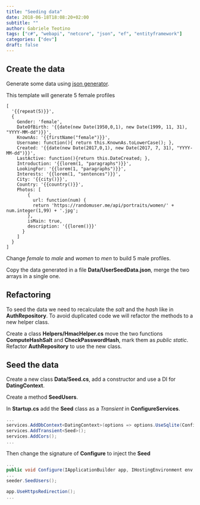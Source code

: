 ```yaml
---
title: "Seeding data"
date: 2018-06-18T18:08:20+02:00
subtitle: ""
author: Gabriele Teotino
tags: ["c#", "webapi", "netcore", "json", "ef", "entityframework"]
categories: ["dev"]
draft: false
---
```


<!--more-->

## Create the data

Generate some data using [json generator](https://next.json-generator.com).

This template will generate 5 female profiles

```
[
  '{{repeat(5)}}',
  {
    Gender: 'female',
    DateOfBirth: '{{date(new Date(1950,0,1), new Date(1999, 11, 31), "YYYY-MM-dd")}}',
    KnownAs: '{{firstName("female")}}',
    Username: function(){ return this.KnownAs.toLowerCase(); },
    Created: '{{date(new Date(2017,0,1), new Date(2017, 7, 31), "YYYY-MM-dd")}}',
    LastActive: function(){return this.DateCreated; },
    Introduction: '{{lorem(1, "paragraphs")}}',
    LookingFor: '{{lorem(1, "paragraphs")}}',
    Interests: '{{lorem(1, "sentences")}}',
    City: '{{city()}}',
    Country: '{{country()}}',
    Photos: [
        {
          url: function(num) {
          return 'https://randomuser.me/api/portraits/women/' + num.integer(1,99) + '.jpg';
        },
        isMain: true,
        description: '{{lorem()}}'
      }
    ]
  }
]
```

Change *female* to *male* and *women* to *men* to build 5 male profiles.

Copy the data generated in a file **Data/UserSeedData.json**, merge the two arrays in a single one.

## Refactoring

To seed the data we need to recalculate the *salt* and the *hash* like in **AuthRepository**. To avoid duplicated code we will refactor the methods to a new helper class.

Create a class **Helpers/HmacHelper.cs** move the two functions **ComputeHashSalt** and **CheckPasswordHash**, mark them as *public static*. Refactor **AuthRepository** to use the new class.

## Seed the data

Create a new class **Data/Seed.cs**, add a constructor and use a DI for **DatingContext**.

Create a method **SeedUsers**.

In **Startup.cs** add the **Seed** class as a *Transient* in **ConfigureServices**.

```cs
...
services.AddDbContext<DatingContext>(options => options.UseSqlite(Configuration.GetConnectionString("DatingDbConnection")));
services.AddTransient<Seed>();
services.AddCors();
...
```
Then change the signature of **Configure** to inject the **Seed**

```cs
...
public void Configure(IApplicationBuilder app, IHostingEnvironment env, Seed seeder)
...
seeder.SeedUsers();

app.UseHttpsRedirection();
...
```
